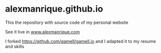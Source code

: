 # alexmanrique.github.io

This the repository with source code of my personal website

See it live in www.alexmanrique.com 

I forked https://github.com/gamell/gamell.io and I adapted it to my resume and skills




